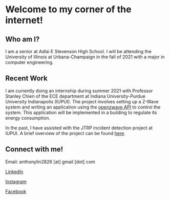 # Welcome to my corner of the internet!

## Who am I?

I am a senior at Adlai E Stevenson High School. I will be attending the University of Illinois at Urbana-Champaign in the fall of 2021 with a major in computer engineering.

## Recent Work

I am currently doing an internship during summer 2021 with Professor Stanley Chien of the ECE department at Indiana University-Purdue University Indianapolis (IUPUI). The project involves setting up a Z-Wave system and writing an application using the [openzwave API](http://www.openzwave.com/) to control the system. This application will be implemented in a building to regulate its energy consumption.

In the past, I have assisted with the JTRP incident detection project at IUPUI. A brief overview of the project can be found [here](https://et.iupui.edu/research/images/jtrp-incident-detect.pdf).

## Connect with me!

Email: anthonylin2826 \[at\] gmail \[dot\] com

[LinkedIn](https://www.linkedin.com/in/anthony-lin-8a515a1b4/)

[Instagram](https://www.instagram.com/anth0nylin/?hl=en)

[Facebook]()
